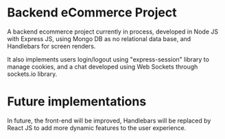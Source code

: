 # Backend eCommerce Project

A backend ecommerce project currently in process, developed in Node JS with Express JS, using Mongo DB as no relational data base, and Handlebars for screen renders. 

It also implements users login/logout using "express-session" library to manage cookies, and a chat developed using Web Sockets through sockets.io library.

# Future implementations

In future, the front-end will be improved, Handlebars will be replaced by React JS to add more dynamic features to the user experience.     
